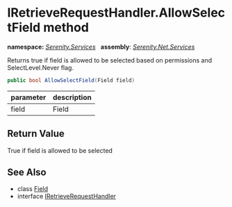 # IRetrieveRequestHandler.AllowSelectField method
**namespace:** *[Serenity.Services](../../README.md#serenity.services-namespace)*   **assembly**: *[Serenity.Net.Services](../../README.md)*

Returns true if field is allowed to be selected based on permissions and SelectLevel.Never flag.

```csharp
public bool AllowSelectField(Field field)
```

| parameter | description |
| --- | --- |
| field | Field |

## Return Value

True if field is allowed to be selected

## See Also

* class [Field](../Serenity.Net.Entity/../../Serenity.Data/Field.md)
* interface [IRetrieveRequestHandler](../IRetrieveRequestHandler.md)